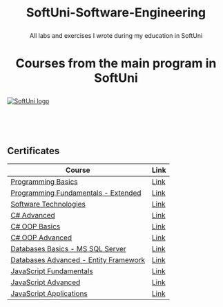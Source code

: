 # <p align="center"> SoftUni-Software-Engineering <p>
<p align="center">All labs and exercises I wrote during my education in SoftUni <p>

# <p align="center"> Courses from the main program in SoftUni <p>

<a href="https://softuni.bg/trainings/courses" rel="Courses">  ![SoftUni logo][logo] <a/>

[logo]: http://innovationstarterbox.bg/wp-content/uploads/2016/05/Softuni_logo_trasparent.png "Logo Title Text 2"

<br/>
<br/>
<br/>

<h2> Certificates </h2>

|**Course**|**Link**| 
|---|---|
|<a href="https://softuni.bg/trainings/1439/programming-basics-august-2016" > Programming Basics </a>   | <a href="https://softuni.bg/certificates/details/15409/8d5c6577"> Link</a> |
|<a href="https://softuni.bg/trainings/1568/programming-fundamentals-exended-january-2017"> Programming Fundamentals - Extended  </a>| <a href="https://softuni.bg/certificates/details/19338/71d887b2"> Link</a> |
|<a href="https://softuni.bg/trainings/1511/software-technologies-february-2017"> Software Technologies  </a> | <a href="https://softuni.bg/certificates/details/19170/7e207039"> Link</a> |
|<a href="https://softuni.bg/trainings/1633/csharp-advanced-may-2017"> C# Advanced </a> | <a href="https://softuni.bg/certificates/details/21495/56612b1f"> Link</a> |
|<a href="https://softuni.bg/trainings/1636/c-sharp-oop-basics-june-2017"> C# OOP Basics </a> | <a href="https://softuni.bg/certificates/details/21638/e39c11ae"> Link</a> |
|<a href="https://softuni.bg/courses/csharp-oop-advanced-high-quality-code"> C# OOP Advanced</a> | <a href="https://softuni.bg/certificates/details/23377/34ce688d"> Link</a> |
|<a href="https://softuni.bg/trainings/1747/databases-basics-mssql-server-september-2017/internal"> Databases Basics - MS SQL Server </a> | <a href="https://softuni.bg/certificates/details/23901/477ecc1a"> Link</a> |
|<a href="https://softuni.bg/courses/databases-advanced-entity-framework"> Databases Advanced - Entity Framework </a> | <a href="https://softuni.bg/certificates/details/49703/217cf00f"> Link</a> |
|<a href="https://softuni.bg/trainings/1850/js-fundamentals-january-2018"> JavaScript Fundamentals </a> | <a href="https://softuni.bg/certificates/details/51647/9570106f"> Link</a> |
|<a href="https://softuni.bg/courses/javascript-advanced"> JavaScript Advanced </a> | <a href="https://softuni.bg/certificates/details/53002/2f221978"> Link</a> |
|<a href="https://softuni.bg/courses/javascript-applications"> JavaScript Applications </a> | <a href="https://softuni.bg/certificates/details/54725/d2412db2"> Link</a> |
